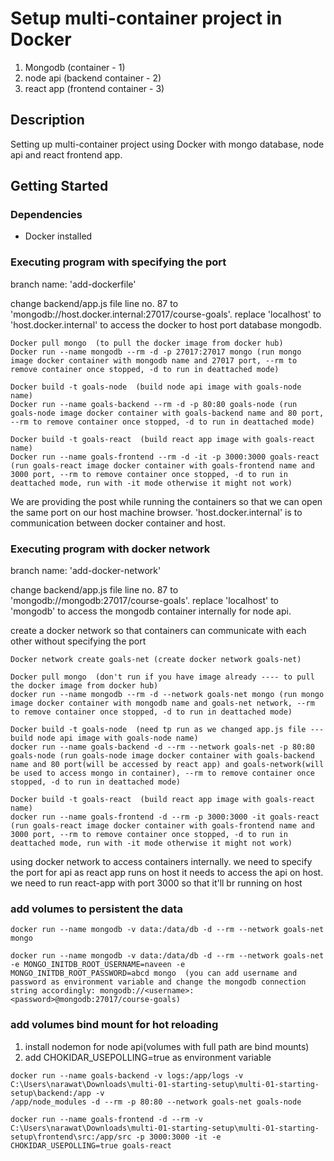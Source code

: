# Setup multi-container project in Docker

1. Mongodb (container - 1)
2. node api (backend container - 2)
3. react app (frontend container - 3)

## Description

Setting up multi-container project using Docker with mongo database, node api and react frontend app.

## Getting Started

### Dependencies

- Docker installed

### Executing program with specifying the port

branch name: 'add-dockerfile'

change backend/app.js file line no. 87 to 'mongodb://host.docker.internal:27017/course-goals'. replace 'localhost' to 'host.docker.internal' to access the docker to host port database mongodb.

```
Docker pull mongo  (to pull the docker image from docker hub)
Docker run --name mongodb --rm -d -p 27017:27017 mongo (run mongo image docker container with mongodb name and 27017 port, --rm to remove container once stopped, -d to run in deattached mode)
```

```
Docker build -t goals-node  (build node api image with goals-node name)
Docker run --name goals-backend --rm -d -p 80:80 goals-node (run goals-node image docker container with goals-backend name and 80 port, --rm to remove container once stopped, -d to run in deattached mode)
```

```
Docker build -t goals-react  (build react app image with goals-react name)
Docker run --name goals-frontend --rm -d -it -p 3000:3000 goals-react (run goals-react image docker container with goals-frontend name and 3000 port, --rm to remove container once stopped, -d to run in deattached mode, run with -it mode otherwise it might not work)
```

We are providing the post while running the containers so that we can open the same port on our host machine browser. 'host.docker.internal' is to communication between docker container and host.

### Executing program with docker network

branch name: 'add-docker-network'

change backend/app.js file line no. 87 to 'mongodb://mongodb:27017/course-goals'. replace 'localhost' to 'mongodb' to access the mongodb container internally for node api.

create a docker network so that containers can communicate with each other without specifying the port

```
Docker network create goals-net (create docker network goals-net)
```

```
Docker pull mongo  (don't run if you have image already ---- to pull the docker image from docker hub)
docker run --name mongodb --rm -d --network goals-net mongo (run mongo image docker container with mongodb name and goals-net network, --rm to remove container once stopped, -d to run in deattached mode)
```

```
Docker build -t goals-node  (need tp run as we changed app.js file --- build node api image with goals-node name)
docker run --name goals-backend -d --rm --network goals-net -p 80:80  goals-node (run goals-node image docker container with goals-backend name and 80 port(will be accessed by react app) and goals-network(will be used to access mongo in container), --rm to remove container once stopped, -d to run in deattached mode)
```

```
Docker build -t goals-react  (build react app image with goals-react name)
docker run --name goals-frontend -d --rm -p 3000:3000 -it goals-react (run goals-react image docker container with goals-frontend name and 3000 port, --rm to remove container once stopped, -d to run in deattached mode, run with -it mode otherwise it might not work)
```

using docker network to access containers internally. we need to specify the port for api as react app runs on host it needs to access the api on host. we need to run react-app with port 3000 so that it'll br running on host

### add volumes to persistent the data

```
docker run --name mongodb -v data:/data/db -d --rm --network goals-net  mongo
```

```
docker run --name mongodb -v data:/data/db -d --rm --network goals-net -e MONGO_INITDB_ROOT_USERNAME=naveen -e MONGO_INITDB_ROOT_PASSWORD=abcd mongo  (you can add username and password as environment variable and change the mongodb connection string accordingly: mongodb://<username>:<password>@mongodb:27017/course-goals)
```



### add volumes bind mount for hot reloading
1. install nodemon for node api(volumes with full path are bind mounts)
2. add CHOKIDAR_USEPOLLING=true as environment variable

```
docker run --name goals-backend -v logs:/app/logs -v C:\Users\narawat\Downloads\multi-01-starting-setup\multi-01-starting-setup\backend:/app -v 
/app/node_modules -d --rm -p 80:80 --network goals-net goals-node
```

```
docker run --name goals-frontend -d --rm -v C:\Users\narawat\Downloads\multi-01-starting-setup\multi-01-starting-setup\frontend\src:/app/src -p 3000:3000 -it -e CHOKIDAR_USEPOLLING=true goals-react
```
